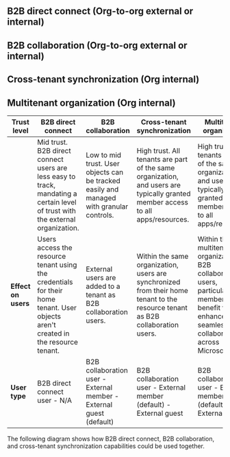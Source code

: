 ## B2B direct connect (Org-to-org external or internal)
## B2B collaboration (Org-to-org external or internal)
## Cross-tenant synchronization (Org internal)
## Multitenant organization (Org internal)

| Trust level | B2B direct connect | B2B collaboration | Cross-tenant synchronization | Multitenant organization |
|-------------|--------------------|-------------------|------------------------------|--------------------------|
|             | Mid trust. B2B direct connect users are less easy to track, mandating a certain level of trust with the external organization. | Low to mid trust. User objects can be tracked easily and managed with granular controls. | High trust. All tenants are part of the same organization, and users are typically granted member access to all apps/resources. | High trust. All tenants are part of the same organization, and users are typically granted member access to all apps/resources. |
| **Effect on users** | Users access the resource tenant using the credentials for their home tenant. User objects aren't created in the resource tenant. | External users are added to a tenant as B2B collaboration users. | Within the same organization, users are synchronized from their home tenant to the resource tenant as B2B collaboration users. | Within the same multitenant organization, B2B collaboration users, particularly member users, benefit from enhanced, seamless collaboration across Microsoft 365. |
| **User type** | B2B direct connect user - N/A | B2B collaboration user - External member - External guest (default) | B2B collaboration user - External member (default) - External guest | B2B collaboration user - External member (default) - External guest |

The following diagram shows how B2B direct connect, B2B collaboration, and cross-tenant synchronization capabilities could be used together.